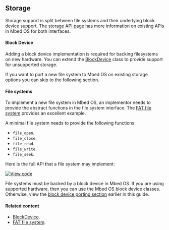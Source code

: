 <h2 id="contributing-storage">Storage</h2>

Storage support is split between file systems and their underlying block device support. The <a href="/docs/v5.6/reference/storage-overview.html" target="_blank">storage API page</a> has more information on existing APIs in Mbed OS for both interfaces.

#### Block Device

Adding a block device implementation is required for backing filesystems on new hardware. You can extend the <a href="https://os.mbed.com/docs/v5.6/mbed-os-api-doxy/class_heap_block_device.html" target="_blank">BlockDevice</a> class to provide support for unsupported storage. 

If you want to port a new file system to Mbed OS on existing storage options you can skip to the following section.

#### File systems

To implement a new file system in Mbed OS, an implementor needs to provide the abstract functions in the file system interface. The <a href="https://os.mbed.com/docs/v5.6/mbed-os-api-doxy/class_f_a_t_file_system.html" target="_blank">FAT file system</a> provides an excellent example.

A minimal file system needs to provide the following functions:

- `file_open`.
- `file_close`.
- `file_read`.
- `file_write`.
- `file_seek`.

Here is the full API that a file system may implement:

[![View code](https://www.mbed.com/embed/?type=library)](https://os-doc-builder.test.mbed.com/docs/v5.7/mbed-os-api-doxy/classmbed_1_1_file_system.html)

File systems must be backed by a block device in Mbed OS. If you are using supported hardware, then you can use the Mbed OS block device classes. Otherwise, view the [block device porting section](#block-device) earlier in this guide.

#### Related content

- <a href="https://os.mbed.com/docs/v5.6/mbed-os-api-doxy/class_heap_block_device.html" target="_blank">BlockDevice</a>.
- <a href="https://os.mbed.com/docs/v5.6/mbed-os-api-doxy/class_f_a_t_file_system.html" target="_blank">FAT file system</a>.
